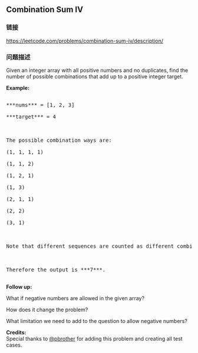 ## Combination Sum IV  
### 链接  
https://leetcode.com/problems/combination-sum-iv/description/  
### 问题描述
 Given an integer array with all positive numbers and no duplicates, find the number of possible combinations that add up to a positive integer target.

**Example:**
<pre>
***nums*** = [1, 2, 3]
***target*** = 4

The possible combination ways are:
(1, 1, 1, 1)
(1, 1, 2)
(1, 2, 1)
(1, 3)
(2, 1, 1)
(2, 2)
(3, 1)

Note that different sequences are counted as different combinations.

Therefore the output is ***7***.
</pre>


**Follow up:**<br />
What if negative numbers are allowed in the given array?<br />
How does it change the problem?<br />
What limitation we need to add to the question to allow negative numbers? 

**Credits:**<br />Special thanks to [@pbrother](https://leetcode.com/pbrother/) for adding this problem and creating all test cases.
